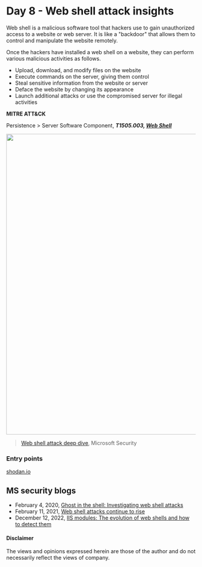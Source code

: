 # Day 8 - Web shell attack insights
Web shell is a malicious software tool that hackers use to gain unauthorized access to a website or web server. It is like a "backdoor" that allows them to control and manipulate the website remotely.

Once the hackers have installed a web shell on a website, they can perform various malicious activities as follows.
- Upload, download, and modify files on the website
- Execute commands on the server, giving them control
- Steal sensitive information from the website or server
- Deface the website by changing its appearance
- Launch additional attacks or use the compromised server for illegal activities

**MITRE ATT&CK**

Persistence > Server Software Component, ***T1505.003, [Web Shell](https://attack.mitre.org/techniques/T1505/003/)***

<img src="https://github.com/LearningKijo/SecurityResearcher-Note/assets/120234772/e986e761-d8a1-43c6-ba4b-63e4389d11d4" width="800" />

> [Web shell attack deep dive](https://www.youtube.com/watch?v=jvGUahJGJnY), Microsoft Security 

### Entry points
[shodan.io](https://www.shodan.io/)


## MS security blogs 
- February 4, 2020, [Ghost in the shell: Investigating web shell attacks](https://www.microsoft.com/en-us/security/blog/2020/02/04/ghost-in-the-shell-investigating-web-shell-attacks/)
- February 11, 2021, [Web shell attacks continue to rise](https://www.microsoft.com/en-us/security/blog/2021/02/11/web-shell-attacks-continue-to-rise/)
- December 12, 2022, [IIS modules: The evolution of web shells and how to detect them ](https://www.microsoft.com/en-us/security/blog/2022/12/12/iis-modules-the-evolution-of-web-shells-and-how-to-detect-them/)

#### Disclaimer
The views and opinions expressed herein are those of the author and do not necessarily reflect the views of company.

